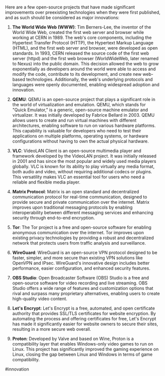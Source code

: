 
Here are a few open-source projects that have made significant improvements over preexisting technologies when they were first published, and as such should be considered as major innovations:

1. **The World Wide Web (WWW)**: Tim Berners-Lee, the inventor of the World Wide Web, created the first web server and browser while working at CERN in 1989. The web's core components, including the Hypertext Transfer Protocol (HTTP), the Hypertext Markup Language (HTML), and the first web server and browser, were developed as open standards. In 1993, CERN released the source code of the first web server (httpd) and the first web browser (WorldWideWeb, later renamed to Nexus) into the public domain. This decision allowed the web to grow exponentially as developers around the world were able to access and modify the code, contribute to its development, and create new web-based technologies. Additionally, the web's underlying protocols and languages were openly documented, enabling widespread adoption and innovation.

2. **QEMU**: QEMU is an open-source project that plays a significant role in the world of virtualization and emulation. QEMU, which stands for "Quick Emulator," is a generic, open-source machine emulator and virtualizer. It was initially developed by Fabrice Bellard in 2003. QEMU allows users to create and run virtual machines with different architectures, enabling software to run on various hardware platforms. This capability is valuable for developers who need to test their applications on multiple platforms, operating systems, or hardware configurations without having to own the actual physical hardware.

3. **VLC**: VideoLAN Client is an open-source multimedia player and framework developed by the VideoLAN project. It was initially released in 2001 and has since the most popular and widely used media players globally. VLC is known for its ability to play virtually any media format, both audio and video, without requiring additional codecs or plugins. This versatility makes VLC an essential tool for users who need a reliable and flexible media player.

4.  **Matrix Protocol**: Matrix is an open standard and decentralized communication protocol for real-time communication, designed to provide secure and private communication over the internet. Matrix improves upon traditional messaging protocols by enabling interoperability between different messaging services and enhancing security through end-to-end encryption.

3.  **Tor**: The Tor project is a free and open-source software for enabling anonymous communication over the internet. Tor improves upon existing privacy technologies by providing a robust and decentralized network that protects users from traffic analysis and surveillance.

5.  **WireGuard**: WireGuard is an open-source VPN protocol designed to be faster, simpler, and more secure than existing VPN solutions like OpenVPN and IPsec. WireGuard's innovative design includes better performance, easier configuration, and enhanced security features.

6.  **OBS Studio**: Open Broadcaster Software (OBS) Studio is a free and open-source software for video recording and live streaming. OBS Studio offers a wide range of features and customization options that rival and surpass many proprietary alternatives, enabling users to create high-quality video content.

7.  **Let's Encrypt**: Let's Encrypt is a free, automated, and open certificate authority that provides SSL/TLS certificates for website encryption. By automating the process and offering certificates for free, Let's Encrypt has made it significantly easier for website owners to secure their sites, resulting in a more secure web overall.

1.  **Proton**: Developed by Valve and based on Wine, Proton is a compatibility layer that enables Windows-only video games to run on Linux. This project has significantly improved the gaming experience on Linux, closing the gap between Linux and Windows in terms of game compatibility.

<!-- Keywords -->
#innovation
<!-- /Keywords -->
